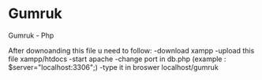 # Gumruk
Gumruk - Php 

After downoanding this file u need to follow:
-download xampp
-upload this file xampp/htdocs
-start apache 
-change port in db.php (example : $server="localhost:3306";)
-type it in broswer localhost/gumruk
